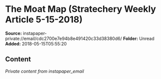 # The Moat Map (Stratechery Weekly Article 5-15-2018)

**Source:** instapaper-private://email/cdc2700e7e94b8e491420c33d38380d6/
**Folder:** Unread
**Added:** 2018-05-15T05:55:20




## Content
*Private content from instapaper_email*
